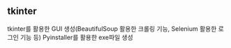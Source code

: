 ## tkinter

tkinter를 활용한 GUI 생성(BeautifulSoup 활용한 크롤링 기능, Selenium 활용한 로그인 기능 등)
Pyinstaller를 활용한 exe파일 생성
